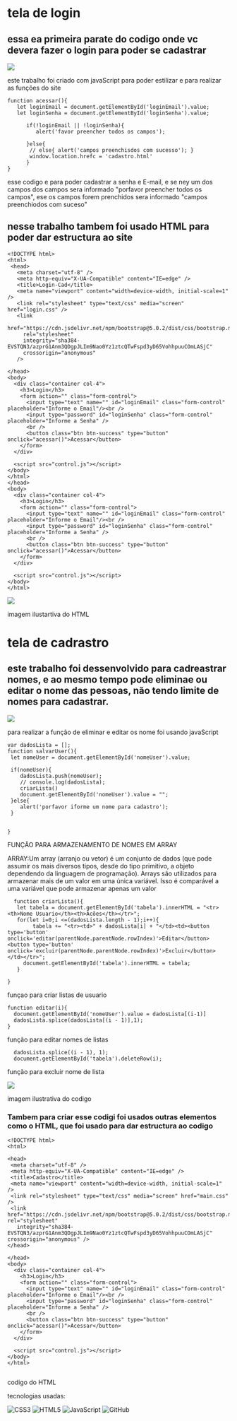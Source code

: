 # tela de login

## essa ea primeira parate do codigo onde vc devera fazer o login para poder se cadastrar 

![](login.png)

este trabalho foi criado com javaScript para poder estilizar e para realizar as funções do site


```
function acessar(){
   let loginEmail = document.getElementById('loginEmail').value;
   let loginSenha = document.getElementById('loginSenha').value;

      if(!loginEmail || !loginSenha){
         alert('favor preencher todos os campos');

      }else{
       // else{ alert('campos preenchisdos com sucesso'); }
       window.location.hrefc = 'cadastro.html'
      }
}
 ```

esse codigo e para poder cadastrar a senha e E-mail, e se ney um dos campos dos campos sera informado "porfavor preencher todos os campos", ese os campos forem prenchidos sera informado "campos preenchiodos com suceso"

## nesse trabalho tambem foi usado HTML para poder dar estructura ao site 

 ```
<!DOCTYPE html>
<html>
  <head>
    <meta charset="utf-8" />
    <meta http-equiv="X-UA-Compatible" content="IE=edge" />
    <title>Login-Cad</title>
    <meta name="viewport" content="width=device-width, initial-scale=1" />
    <link rel="stylesheet" type="text/css" media="screen" href="login.css" />
    <link
      href="https://cdn.jsdelivr.net/npm/bootstrap@5.0.2/dist/css/bootstrap.min.css"
      rel="stylesheet"
      integrity="sha384-EVSTQN3/azprG1Anm3QDgpJLIm9Nao0Yz1ztcQTwFspd3yD65VohhpuuCOmLASjC"
      crossorigin="anonymous"
    />
 ```

  ```
 </head>
  <body>
    <div class="container col-4">
      <h3>Login</h3>
      <form action="" class="form-control">
        <input type="text" name="" id="loginEmail" class="form-control" placeholder="Informe o Email"/><br />
        <input type="password" id="loginSenha" class="form-control" placeholder="Informe a Senha" />
        <br />
        <button class="btn btn-success" type="button" onclick="acessar()">Acessar</button>
      </form>
    </div>
 
    <script src="control.js"></script>
  </body>
</html>
  </head>
  <body>
    <div class="container col-4">
      <h3>Login</h3>
      <form action="" class="form-control">
        <input type="text" name="" id="loginEmail" class="form-control" placeholder="Informe o Email"/><br />
        <input type="password" id="loginSenha" class="form-control" placeholder="Informe a Senha" />
        <br />
        <button class="btn btn-success" type="button" onclick="acessar()">Acessar</button>
      </form>
    </div>
 
    <script src="control.js"></script>
  </body>
</html> 
```

![](ht.png)

imagem ilustartiva do HTML












































# tela de cadrastro


## este trabalho foi dessenvolvido para cadreastrar nomes, e ao mesmo tempo pode eliminae ou editar o nome das pessoas, não tendo limite de nomes para cadastrar.

 
 
 
 ![](cadastro.png)







para realizar a função de eliminar e editar os nome foi usando javaScript
  
  
  ``` 
  var dadosLista = [];
function salvarUser(){
   let nomeUser = document.getElementById('nomeUser').value;

   if(nomeUser){
      dadosLista.push(nomeUser);
      // console.log(dadosLista);
      criarLista()
      document.getElementById('nomeUser').value = "";
   }else{
      alert('porfavor iforme um nome para cadastro');
   }


}

   ```
   FUNÇÃO PARA ARMAZENAMENTO DE NOMES EM ARRAY

   ARRAY:Um array (arranjo ou vetor) é um conjunto de dados (que pode assumir os mais diversos tipos, desde do tipo primitivo, a objeto dependendo da linguagem de programação). Arrays são utilizados para armazenar mais de um valor em uma única variável. Isso é comparável a uma variável que pode armazenar apenas um valor




 ```
   function criarLista(){
    let tabela = document.getElementById('tabela').innerHTML = "<tr> <th>Nome Usuario</th><th>Acões</th></tr>";
    for(let i=0;i <=(dadosLista.length - 1);i++){
         tabela += "<tr><td>" + dadosLista[i] + "</td><td><button type='button' onclick='editar(parentNode.parentNode.rowIndex)'>Editar</button><button type='button' onclick='excluir(parentNode.parentNode.rowIndex)'>Excluir</button></td></tr>";
      document.getElementById('tabela').innerHTML = tabela;
    }

}
 ```
 funçao para criar listas de usuario

 ```
 function editar(i){
   document.getElementById('nomeUser').value = dadosLista[(i-1)]
   dadosLista.splice(dadosLista[(i - 1)],1);
}  
 ```
  função para editar nomes de listas 

 ```function excluir(i){
   dadosLista.splice((i - 1), 1);
   document.getElementById('tabela').deleteRow(i);

  ```
  função para excluir nome de lista 



  ![](js.png)



  imagem ilustrativa do codigo


  ### Tambem para criar esse codigi foi usados outras elementos como o HTML, que foi usado para dar estructura ao codigo  
 ```  
<!DOCTYPE html>
<html>
 
<head>
  <meta charset="utf-8" />
  <meta http-equiv="X-UA-Compatible" content="IE=edge" />
  <title>Cadastro</title>
  <meta name="viewport" content="width=device-width, initial-scale=1" />
  <link rel="stylesheet" type="text/css" media="screen" href="main.css" />
  <link href="https://cdn.jsdelivr.net/npm/bootstrap@5.0.2/dist/css/bootstrap.min.css" rel="stylesheet"
    integrity="sha384-EVSTQN3/azprG1Anm3QDgpJLIm9Nao0Yz1ztcQTwFspd3yD65VohhpuuCOmLASjC" crossorigin="anonymous" />
</head>
 ```

  ```  />
  </head>
  <body>
    <div class="container col-4">
      <h3>Login</h3>
      <form action="" class="form-control">
        <input type="text" name="" id="loginEmail" class="form-control" placeholder="Informe o Email"/><br />
        <input type="password" id="loginSenha" class="form-control" placeholder="Informe a Senha" />
        <br />
        <button class="btn btn-success" type="button" onclick="acessar()">Acessar</button>
      </form>
    </div>
 
    <script src="control.js"></script>
  </body>
</html>
 
 
  ```
  codigo do  HTML

  tecnologias usadas:


  ![CSS3](https://camo.githubusercontent.com/472c222e8f240a48ae51cd9b082a1b857be809dcd851a25150890c2da50c13a5/68747470733a2f2f696d672e736869656c64732e696f2f62616467652f435353332d3135373242363f7374796c653d666f722d7468652d6261646765266c6f676f3d63737333266c6f676f436f6c6f723d7768697465)
![HTML5](https://img.shields.io/badge/HTML5-E34F26?style=for-the-badge&logo=html5&logoColor=white)
![JavaScript](https://img.shields.io/badge/JavaScript-F7DF1E?style=for-the-badge&logo=javascript&logoColor=white)
![GitHub](https://img.shields.io/badge/GitHub-181717?style=for-the-badge&logo=github&logoColor=white)
